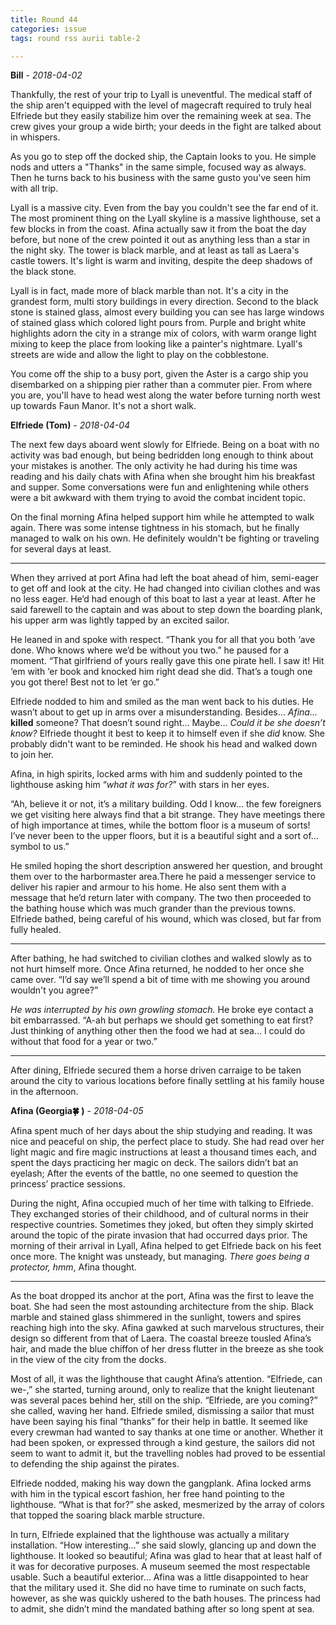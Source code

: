 ```yaml
---
title: Round 44
categories: issue
tags: round rss aurii table-2

---
```


**Bill** - *2018-04-02*

Thankfully, the rest of your trip to Lyall is uneventful. The medical staff of the ship aren't equipped with the level of magecraft required to truly heal Elfriede but they easily stabilize him over the remaining week at sea. The crew gives your group a wide birth; your deeds in the fight are talked about in whispers. 

As you go to step off the docked ship, the Captain looks to you. He simple nods and utters a "Thanks" in the same simple, focused way as always. Then he turns back to his business with the same gusto you've seen him with all trip. 

Lyall is a massive city. Even from the bay you couldn't see the far end of it. The most prominent thing on the Lyall skyline is a massive lighthouse, set a few blocks in from the coast. Afina actually saw it from the boat the day before, but none of the crew pointed it out as anything less than a star in the night sky. The tower is black marble, and at least as tall as Laera's castle towers. It's light is warm and inviting, despite the deep shadows of the black stone.

Lyall is in fact, made more of black marble than not. It's a city in the grandest form, multi story buildings in every direction. Second to the black stone is stained glass, almost every building you can see has large windows of stained glass which colored light pours from. Purple and bright white highlights adorn the city in a strange mix of colors, with warm orange light mixing to keep the place from looking like a painter's nightmare. Lyall's streets are wide and allow the light to play on the cobblestone. 

You come off the ship to a busy port, given the Aster is a cargo ship you disembarked on a shipping pier rather than a commuter pier. From where you are, you'll have to head west along the water before turning north west up towards Faun Manor. It's not a short walk.

**Elfriede (Tom)** - *2018-04-04*

The next few days aboard went slowly for Elfriede. Being on a boat with no activity was bad enough, but being bedridden long enough to think about your mistakes is another. The only activity he had during his time was reading and his daily chats with Afina when she brought him his breakfast and supper. Some conversations were fun and enlightening while others were a bit awkward with them trying to avoid the combat incident topic. 

On the final morning Afina helped support him while he attempted to walk again. There was some intense tightness in his stomach, but he finally managed to walk on his own. He definitely wouldn't be fighting or traveling for several days at least.
- - -
When they arrived at port Afina had left the boat ahead of him, semi-eager to get off and look at the city. He had changed into civilian clothes and was no less eager. He’d had enough of this boat to last a year at least. After he said farewell to the captain and was about to step down the boarding plank, his upper arm was lightly tapped by an excited sailor. 

He leaned in and spoke with respect. “Thank you for all that you both ‘ave done. Who knows where we’d be without you two.” he paused for a moment. “That girlfriend of yours really gave this one pirate hell. I saw it! Hit ‘em with ‘er book and knocked him right dead she did. That’s a tough one you got there! Best not to let ‘er go.”

Elfriede nodded to him and smiled as the man went back to his duties. He wasn’t about to get up in arms over a misunderstanding. Besides… *Afina…* **killed** someone? That doesn’t sound right… Maybe… *Could it be she doesn’t know?*
Elfriede thought it best to keep it to himself even if she *did* know. She probably didn't want to be reminded. He shook his head and walked down to join her.

Afina, in high spirits, locked arms with him and suddenly pointed to the lighthouse asking him “*what it was for?*” with stars in her eyes. 

“Ah, believe it or not, it’s a military building. Odd I know… the few foreigners we get visiting here always find that a bit strange. They have meetings there of high importance at times, while the bottom floor is a museum of sorts! I’ve never been to the upper floors, but it is a beautiful sight and a sort of... symbol to us.” 

He smiled hoping the short description answered her question, and brought them over to the harbormaster area.There he paid a messenger service to deliver his rapier and armour to his home. He also sent them with a message that he’d return later with company. The two then proceeded to the bathing house which was much grander than the previous towns. Elfriede bathed, being careful of his wound, which was closed, but far from fully healed. 
- - -
After bathing, he had switched to civilian clothes and walked slowly as to not hurt himself more. Once Afina returned, he nodded to her once she came over. “I’d say we’ll spend a bit of time with me showing you around wouldn't you agree?”

*He was interrupted by his own growling stomach.* He broke eye contact a bit embarrassed. 
“A-ah but perhaps we should get something to eat first? Just thinking of anything other then the food we had at sea… I could do without that food for a year or two.”
- - -
After dining, Elfriede secured them a horse driven carraige to be taken around the city to various locations before finally settling at his family house in the afternoon.

**Afina (Georgia🍀 )** - *2018-04-05*

Afina spent much of her days about the ship studying and reading. It was nice and peaceful on ship, the perfect place to study. She had read over her light magic and fire magic instructions at least a thousand times each, and spent the days practicing her magic on deck. The sailors didn’t bat an eyelash; After the events of the battle, no one seemed to question the princess’ practice sessions. 

During the night, Afina occupied much of her time with talking to Elfriede. They exchanged stories of their childhood, and of cultural norms in their respective countries. Sometimes they joked, but often they simply skirted around the topic of the pirate invasion that had occurred days prior. The morning of their arrival in Lyall, Afina helped to get Elfriede back on his feet once more. The knight was unsteady, but managing. _There goes being a protector, hmm_, Afina thought.
- - -
As the boat dropped its anchor at the port, Afina was the first to leave the boat. She had seen the most astounding architecture from the ship. Black marble and stained glass shimmered in the sunlight, towers and spires reaching high into the sky. Afina gawked at such marvelous structures, their design so different from that of Laera. The coastal breeze tousled Afina’s hair, and made the blue chiffon of her dress flutter in the breeze as she took in the view of the city from the docks.

Most of all, it was the lighthouse that caught Afina’s attention. “Elfriede, can we-,” she started, turning around, only to realize that the knight lieutenant was several paces behind her, still on the ship. “Elfriede, are you coming?” she called, waving her hand. Elfriede smiled, dismissing a sailor that must have been saying his final “thanks” for their help in battle. It seemed like every crewman had wanted to say thanks at one time or another. Whether it had been spoken, or expressed through a kind gesture, the sailors did not seem to want to admit it, but the travelling nobles had proved to be essential to defending the ship against the pirates. 

Elfriede nodded, making his way down the gangplank. Afina locked arms with him in the typical escort fashion, her free hand pointing to the lighthouse. “What is that for?” she asked, mesmerized by the array of colors that topped the soaring black marble structure. 

In turn, Elfriede explained that the lighthouse was actually a military installation. “How interesting…” she said slowly, glancing up and down the lighthouse. It looked so beautiful; Afina was glad to hear that at least half of it was for decorative purposes. A museum seemed the most respectable usable. Such a beautiful exterior… Afina was a little disappointed to hear that the military used it. She did no have time to ruminate on such facts, however, as she was quickly ushered to the bath houses. The princess had to admit, she didn’t mind the mandated bathing after so long spent at sea.



<!-- re.findall('a.*?(?=a|$)', t+'x') -->